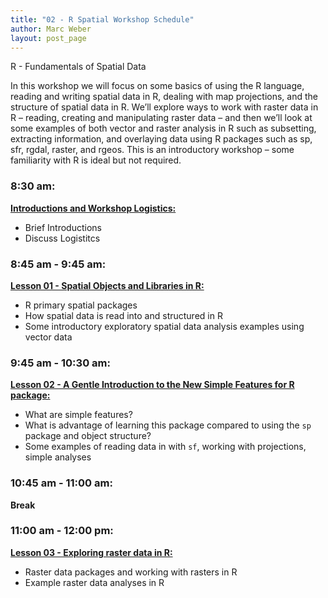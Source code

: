 ```yaml
---
title: "02 - R Spatial Workshop Schedule"
author: Marc Weber
layout: post_page
---
```


R - Fundamentals of Spatial Data

In this workshop we will focus on some basics of using the R language, reading and writing spatial data in R, dealing with map projections, and the structure of spatial data in R.  We’ll explore ways to work with raster data in R – reading, creating and manipulating raster data – and then we’ll look at some examples of both vector and raster analysis in R such as subsetting, extracting information, and overlaying data using R packages such as sp, sfr, rgdal, raster, and rgeos. This is an introductory workshop – some familiarity with R is ideal but not required.

### 8:30 am: 

[**Introductions and Workshop Logistics:**](https://mhweber.github.io/gis_in_action_r_spatial/2017/04/18/Workshop-Schedule) 

  - Brief Introductions
  - Discuss Logistitcs

### 8:45 am - 9:45 am: 

[**Lesson 01 - Spatial Objects and Libraries in R:**](https://mhweber.github.io/gis_in_action_r_spatial/2017/04/18/04-Spatial-Data-In-R-sp) 

  - R primary spatial packages 
  - How spatial data is read into and structured in R
  - Some introductory exploratory spatial data analysis examples using vector data

### 9:45 am - 10:30 am: 

[**Lesson 02 - A Gentle Introduction to the New Simple Features for R package:**](https://mhweber.github.io/gis_in_action_r_spatial/2017/04/18/05-Spatial-Data-In-R-sf) 

  - What are simple features?
  - What is advantage of learning this package compared to using the `sp` package and object structure?
  - Some examples of reading data in with `sf`, working with projections, simple analyses

### 10:45 am - 11:00 am: 

**Break**

### 11:00 am - 12:00 pm:

[**Lesson 03 - Exploring raster data in R:**](https://mhweber.github.io/AWRA_GIS_R_Workshop/2017/04/18/06-Spatial-Data-Raster)

  - Raster data packages and working with rasters in R
  - Example raster data analyses in R

